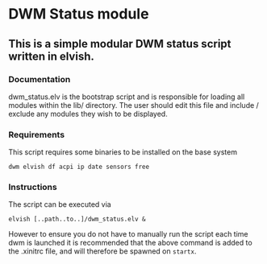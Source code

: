 # DWM Status module

## This is a simple modular DWM status script written in elvish.

### Documentation

dwm_status.elv is the bootstrap script and is responsible for loading all modules within the lib/ directory.
The user should edit this file and include / exclude any modules they wish to be displayed.

### Requirements

This script requires some binaries to be installed on the base system

`
dwm
elvish
df
acpi
ip
date
sensors
free
`

### Instructions

The script can be executed via

`elvish [..path..to..]/dwm_status.elv &`

However to ensure you do not have to manually run the script each time dwm is launched it is recommended that the above command is added to the .xinitrc file, and will therefore be spawned on `startx`.
